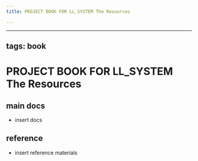 ```yaml
---
title: PROJECT BOOK FOR LL_SYSTEM The Resources

---
```



---
tags: book
---

PROJECT BOOK FOR LL_SYSTEM The Resources
===

main docs
---

- insert docs

reference
---

- insert reference materials

